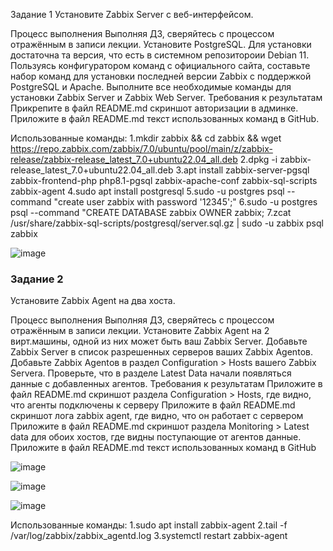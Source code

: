 Задание 1
Установите Zabbix Server с веб-интерфейсом.

Процесс выполнения
Выполняя ДЗ, сверяйтесь с процессом отражённым в записи лекции.
Установите PostgreSQL. Для установки достаточна та версия, что есть в системном репозитороии Debian 11.
Пользуясь конфигуратором команд с официального сайта, составьте набор команд для установки последней версии Zabbix с поддержкой PostgreSQL и Apache.
Выполните все необходимые команды для установки Zabbix Server и Zabbix Web Server.
Требования к результатам
Прикрепите в файл README.md скриншот авторизации в админке.
Приложите в файл README.md текст использованных команд в GitHub.

Использованные команды:
1.mkdir zabbix && cd zabbix &&  wget https://repo.zabbix.com/zabbix/7.0/ubuntu/pool/main/z/zabbix-release/zabbix-release_latest_7.0+ubuntu22.04_all.deb
2.dpkg -i zabbix-release_latest_7.0+ubuntu22.04_all.deb
3.apt install zabbix-server-pgsql zabbix-frontend-php php8.1-pgsql zabbix-apache-conf zabbix-sql-scripts zabbix-agent
4.sudo apt install postgresql
5.sudo -u postgres psql --command "create user zabbix with password '12345';"
6.sudo -u postgres psql --command "CREATE DATABASE zabbix OWNER zabbix;
7.zcat /usr/share/zabbix-sql-scripts/postgresql/server.sql.gz | sudo -u zabbix psql zabbix

![image](https://github.com/user-attachments/assets/e2fe4ddb-cfbb-4383-8990-0a9445c7c62b)



### Задание 2

Установите Zabbix Agent на два хоста.

Процесс выполнения
Выполняя ДЗ, сверяйтесь с процессом отражённым в записи лекции.
Установите Zabbix Agent на 2 вирт.машины, одной из них может быть ваш Zabbix Server.
Добавьте Zabbix Server в список разрешенных серверов ваших Zabbix Agentов.
Добавьте Zabbix Agentов в раздел Configuration > Hosts вашего Zabbix Servera.
Проверьте, что в разделе Latest Data начали появляться данные с добавленных агентов.
Требования к результатам
Приложите в файл README.md скриншот раздела Configuration > Hosts, где видно, что агенты подключены к серверу
Приложите в файл README.md скриншот лога zabbix agent, где видно, что он работает с сервером
Приложите в файл README.md скриншот раздела Monitoring > Latest data для обоих хостов, где видны поступающие от агентов данные.
Приложите в файл README.md текст использованных команд в GitHub

![image](https://github.com/user-attachments/assets/2a2d75ab-42c0-468b-a9d2-81c5350b78f1)


![image](https://github.com/user-attachments/assets/3ad8907e-d326-4780-b9c2-a3e8ec45b76b)


![image](https://github.com/user-attachments/assets/fed98d9c-6a07-4f90-9251-e0b405162149)


Использованные команды:
1.sudo apt install zabbix-agent
2.tail -f /var/log/zabbix/zabbix_agentd.log
3.systemctl restart zabbix-agent
